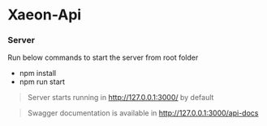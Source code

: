 # Xaeon-Api

### Server

Run below commands to start the server from root folder
* npm install
* npm run start
> Server starts running in http://127.0.0.1:3000/ by default

> Swagger documentation is available in http://127.0.0.1:3000/api-docs